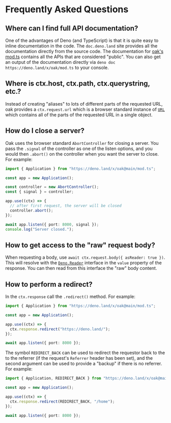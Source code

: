 # Frequently Asked Questions

## Where can I find full API documentation?

One of the advantages of Deno (and TypeScript) is that it is quite easy to
inline documentation in the code. The `doc.deno.land` site provides all the
documentation directly from the source code. The documentation for
[oak's mod.ts](https://doc.deno.land/https/deno.land/x/oak/mod.ts) contains all
the APIs that are considered "public". You can also get an output of the
documentation directly via `deno doc https://deno.land/x/oak/mod.ts` to your
console.

## Where is ctx.host, ctx.path, ctx.querystring, etc.?

Instead of creating "aliases" to lots of different parts of the requested URL,
oak provides a `ctx.request.url` which is a browser standard instance of
[`URL`](https://developer.mozilla.org/en-US/docs/Web/API/URL) which contains all
of the parts of the requested URL in a single object.

## How do I close a server?

Oak uses the browser standard `AbortController` for closing a server. You pass
the `.signal` of the controller as one of the listen options, and you would
then `.abort()` on the controller when you want the server to close. For
example:

```ts
import { Application } from "https://deno.land/x/oak@main/mod.ts";

const app = new Application();

const controller = new AbortController();
const { signal } = controller;

app.use((ctx) => {
  // after first request, the server will be closed
  controller.abort();
});

await app.listen({ port: 8000, signal });
console.log("Server closed.");
```

## How to get access to the "raw" request body?

When requesting a body, use `await ctx.request.body({ asReader: true })`. This
will resolve with the
[`Deno.Reader`](https://doc.deno.land/https/github.com/denoland/deno/releases/latest/download/lib.deno.d.ts#Deno.Reader)
interface in the `value` property of the response. You can then read from this
interface the "raw" body content.

## How to perform a redirect?

In the `ctx.response` call the `.redirect()` method. For example:

```ts
import { Application } from "https://deno.land/x/oak@main/mod.ts";

const app = new Application();

app.use((ctx) => {
  ctx.response.redirect("https://deno.land/");
});

await app.listen({ port: 8000 });
```

The symbol `REDIRECT_BACK` can be used to redirect the requestor back to the to
the referrer (if the request's `Referrer` header has been set), and the second
argument can be used to provide a "backup" if there is no referrer. For example:

```ts
import { Application, REDIRECT_BACK } from "https://deno.land/x/oak@main/mod.ts";

const app = new Application();

app.use((ctx) => {
  ctx.response.redirect(REDIRECT_BACK, "/home");
});

await app.listen({ port: 8000 });
```

